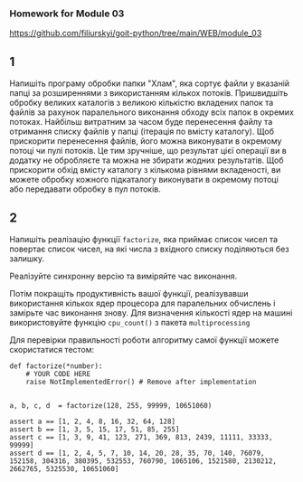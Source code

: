 ### Homework for Module 03
https://github.com/filiurskyi/goit-python/tree/main/WEB/module_03

## 1
Напишіть програму обробки папки "Хлам", яка сортує файли у вказаній папці за розширеннями з використанням кількох потоків. Пришвидшіть обробку великих каталогів з великою кількістю вкладених папок та файлів за рахунок паралельного виконання обходу всіх папок в окремих потоках. Найбільш витратним за часом буде перенесення файлу та отримання списку файлів у папці (ітерація по вмісту каталогу). Щоб прискорити перенесення файлів, його можна виконувати в окремому потоці чи пулі потоків. Це тим зручніше, що результат цієї операції ви в додатку не обробляєте та можна не збирати жодних результатів. Щоб прискорити обхід вмісту каталогу з кількома рівнями вкладеності, ви можете обробку кожного підкаталогу виконувати в окремому потоці або передавати обробку в пул потоків.

## 2
Напишіть реалізацію функції `factorize`, яка приймає список чисел та повертає список чисел, на які числа з вхідного списку поділяються без залишку.

Реалізуйте синхронну версію та виміряйте час виконання.

Потім покращіть продуктивність вашої функції, реалізувавши використання кількох ядер процесора для паралельних обчислень і замірьте час виконання знову. Для визначення кількості ядер на машині використовуйте функцію `cpu_count()` з пакета `multiprocessing`

Для перевірки правильності роботи алгоритму самої функції можете скористатися тестом:

    def factorize(*number):
        # YOUR CODE HERE
        raise NotImplementedError() # Remove after implementation


    a, b, c, d  = factorize(128, 255, 99999, 10651060)

    assert a == [1, 2, 4, 8, 16, 32, 64, 128]
    assert b == [1, 3, 5, 15, 17, 51, 85, 255]
    assert c == [1, 3, 9, 41, 123, 271, 369, 813, 2439, 11111, 33333, 99999]
    assert d == [1, 2, 4, 5, 7, 10, 14, 20, 28, 35, 70, 140, 76079, 152158, 304316, 380395, 532553, 760790, 1065106, 1521580, 2130212, 2662765, 5325530, 10651060]

